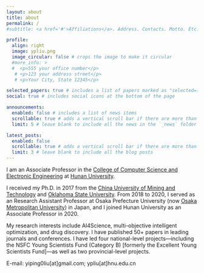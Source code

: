 ```yaml
---
layout: about
title: about
permalink: /
#subtitle: <a href='#'>Affiliations</a>. Address. Contacts. Motto. Etc.

profile:
  align: right
  image: ypliu.png
  image_circular: false # crops the image to make it circular
  #more_info: >
  #  <p>555 your office number</p>
   # <p>123 your address street</p>
   # <p>Your City, State 12345</p>

selected_papers: true # includes a list of papers marked as "selected={true}"
social: true # includes social icons at the bottom of the page

announcements:
  enabled: false # includes a list of news items
  scrollable: true # adds a vertical scroll bar if there are more than 3 news items
  limit: 5 # leave blank to include all the news in the `_news` folder

latest_posts:
  enabled: false
  scrollable: true # adds a vertical scroll bar if there are more than 3 new posts items
  limit: 3 # leave blank to include all the blog posts
---
```


I am an Associate Professor in the [College of Computer Science and Electronic Engineering](http://csee.hnu.edu.cn/) at [Hunan University](http://www-en.hnu.edu.cn/). 

I received my Ph.D. in 2017 from the [China University of Mining and Technology](https://global.cumt.edu.cn/) and [Oklahoma State University](https://go.okstate.edu/). From 2018 to 2020, I served as an Research Assistant Professor at Osaka Prefecture University (now [Osaka Metropolitan University](https://www.omu.ac.jp/en/)) in Japan, and I joined Hunan University as an Associate Professor in 2020.

My research interests include AI4Science, multi-objective intelligent optimization, and drug discovery. I have published 50+ papers in leading journals and conferences. I have led four national-level projects—including the NSFC Young Scientists Fund (Category B) [formerly the Excellent Young Scientists Fund]—as well as two provincial-level projects. 

E-mail: yiping0liu[at]gmail.com; ypliu[at]hnu.edu.cn
